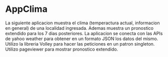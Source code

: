# AppClima
La siguiente aplicacion muestra el clima (temperactura actual, informacion en general) de una localidad ingresada. Ademas muestra un pronostico
extendido para los 7 dias posteriores. 
La aplicacion se conecta con las APIs de yahoo weather para obtener en un formato JSON los datos del mismo. Utilizo la libreria Volley
para hacer las peticiones en un patron singleton.
Utilizo pageviewer para mostrar pronostico extendido.
